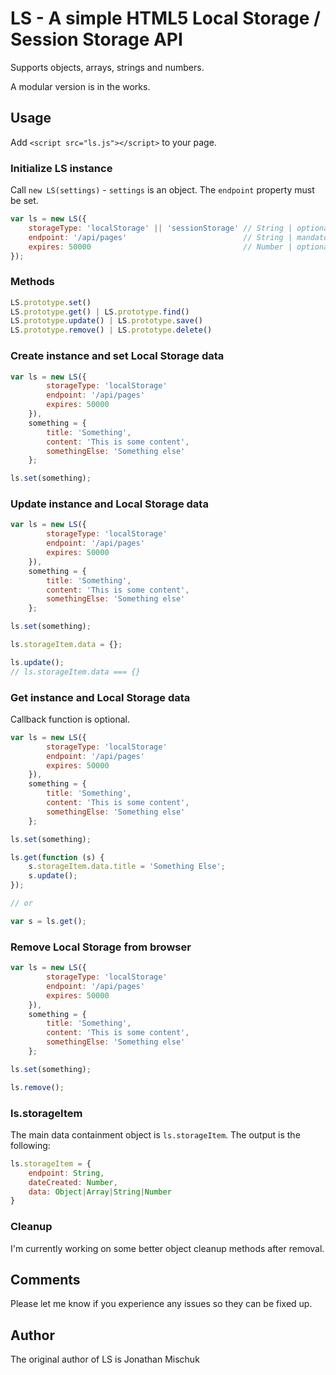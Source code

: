 # LS - A simple HTML5 Local Storage / Session Storage API

Supports objects, arrays, strings and numbers.

A modular version is in the works.
 
## Usage

Add `<script src="ls.js"></script>` to your page.

### Initialize LS instance

Call `new LS(settings)` - `settings` is an object. The `endpoint` property must be set.

```javascript
var ls = new LS({
    storageType: 'localStorage' || 'sessionStorage' // String | optional | default 'localStorage'
    endpoint: '/api/pages'                          // String | mandatory | default undefined
    expires: 50000                                  // Number | optional | milliseconds | default undefined
});
```

### Methods

```javascript
LS.prototype.set()
LS.prototype.get() | LS.prototype.find()
LS.prototype.update() | LS.prototype.save()
LS.prototype.remove() | LS.prototype.delete()
```

### Create instance and set Local Storage data

```javascript
var ls = new LS({
        storageType: 'localStorage'
        endpoint: '/api/pages'
        expires: 50000
    }),
    something = {
        title: 'Something',
        content: 'This is some content',
        somethingElse: 'Something else'
    };

ls.set(something);
```

### Update instance and Local Storage data

```javascript
var ls = new LS({
        storageType: 'localStorage'
        endpoint: '/api/pages'
        expires: 50000
    }),
    something = {
        title: 'Something',
        content: 'This is some content',
        somethingElse: 'Something else'
    };

ls.set(something);

ls.storageItem.data = {};

ls.update();
// ls.storageItem.data === {}
```

### Get instance and Local Storage data

Callback function is optional.

```javascript
var ls = new LS({
        storageType: 'localStorage'
        endpoint: '/api/pages'
        expires: 50000
    }),
    something = {
        title: 'Something',
        content: 'This is some content',
        somethingElse: 'Something else'
    };

ls.set(something);

ls.get(function (s) {
    s.storageItem.data.title = 'Something Else';
    s.update();
});

// or

var s = ls.get();
```
    
### Remove Local Storage from browser

```javascript
var ls = new LS({
        storageType: 'localStorage'
        endpoint: '/api/pages'
        expires: 50000
    }),
    something = {
        title: 'Something',
        content: 'This is some content',
        somethingElse: 'Something else'
    };

ls.set(something);

ls.remove();
```

### ls.storageItem

The main data containment object is `ls.storageItem`. The output is the following:

```javascript
ls.storageItem = {
    endpoint: String,
    dateCreated: Number,
    data: Object|Array|String|Number
}
```

### Cleanup

I'm currently working on some better object cleanup methods after removal.

## Comments

Please let me know if you experience any issues so they can be fixed up.

## Author

The original author of LS is Jonathan Mischuk
